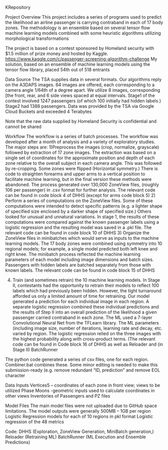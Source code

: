  KRepository

Project Overview
This project includes a series of programs used to predict the likelihood an airline passenger is carrying contraband in each of 17 body zones. The methodology is an ensemble based on several tensor flow machine learning models combined with some heuristic algorithms utilizing morphological transformations

The project is based on a contest sponsored by Homeland security with $1.5 million of prize money and hosted by Kaggle. https://www.kaggle.com/c/passenger-screening-algorithm-challenge
My solution, based on an ensemble of machine learning models using the tensor flow library, placed 54th out of 518 entrants

Data Source
The TSA supplies data in several formats. Our algorithms reply on the A3DAPS images. 64 images are offered, each corresponding to a camera angle 1/64th of a degree apart. We utilize 8 images, corresponding [the front, rear, and 6 side views spaced at equal intervals.
Stage1 of the contest involved 1247 passengers (of which 100 initially had hidden labels.) Stage2 had 1388 passengers. Data was provided by the TSA via Google Cloud Buckets and exceeded 4 Terabytes

Note that the raw data supplied by Homeland Security is confidential and cannot be shared


Workflow
The workflow is a series of batch processes.  The workflow was developed after a month of analysis and a variety of exploratory studies. The major steps are:
1)Preprocess the images (crop, normalize, grayscale) followed by extraction of 17 zone images. The extraction was based on a single set of coordinates for the approximate position and depth of each zone relative to the overall subject in each camera angle. This was followed by re-cropping.  Some zones were flipped (Horizontal symmetry.)  There is code to straighten forearms and upper arms to a vertical position to facilitate machine learning, but in the final version these methods were abandoned.  The process generated over 130,000 ZoneView files, (roughly 106 per passenger) in .csv format for further analysis. The relevant code can be found in code block 4 of DHHS (except for arms code block 5)
2) Perform a series of computations on the ZoneView files.  Some of these computations were intended to detect specific patterns (e.g.  a lighter shape of specified size enclosed by a darker shape of specified size.) Others looked for unusual and unnatural variations. In stage 1, the results of these computations were compared against the known passenger labels using a logistic regression and the resulting model was saved in a .pkl file. The relevant code can be found in code block 10 of DHHS 
3) Organize the ZoneView files in minibatches which would serve as inputs to the machine learning models. The 17 body zones were combined using symmetry into 10 regional models; for example, a single model predicted both left knee and right knee. The minibatch process reflected the machine learning parameters of each model including image dimensions and batch sizes.  Passengers with hidden labels are batched separately from those with known labels. The relevant code can be found in code block 15 of DHHS 

4) Train (and sometimes retrain) the 10 machine learning models.  In Stage II, contestants had the opportunity to retrain their models to reflect 100 labels which had previously been hidden. However, the tight turnaround afforded us only a limited amount of time for retraining. Our model generated a prediction for each individual image in each region.  A separate logistic regression combined these individual predictions and the results of Step II into an overall prediction of the likelihood a given passenger carried contraband in each zone. The ML used a 7-layer Convolutional Neural Net from the TFLearn library.  The ML parameters (including image size, number of iterations, learning rate and decay, etc. varied by region.  The logistic regression relied on the three images with the highest probability along with cross-product terms.  (The relevant code can be found in Code block 16 of DHHS as well as Reloader and (in Stage II) BatchRunner

The python code generated a series of csv files, one for each region.  Combiner.bat combines these. Some minor editing is needed to make this submission-ready (e.g. remove redundant “ID, prediction” and remove EOL character

Data Inputs
Vertices5 – coordinates of each zone in front view; views to be utilized
Phase Moons -geometric inputs used to calculate coordinates in other views
Inventories of Passengers and PZ files

Model Files
The main model files were not uploaded due to GitHub space limitations. The model outputs were generally 500MB – 1GB per region
Logistic Regression models for each of 10 regions in pkl format
Logistic regression of the 48 metrics


Code:
DHHS (Exploration, ZoneView Generation, MiniBatch generation,)
Reloader (Retraining ML)
BatchRunner (ML Execution and Ensemble Predictions)

